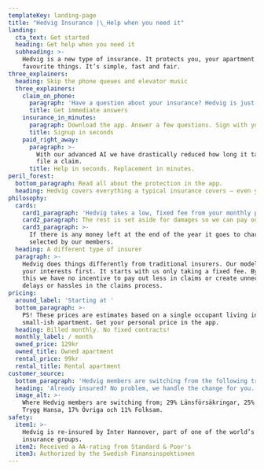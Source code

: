 ```yaml
---
templateKey: landing-page
title: "Hedvig Insurance |\_Help when you need it"
landing:
  cta_text: Get started
  heading: Get help when you need it
  subheading: >-
    Hedvig is a new type of insurance. It protects you, your apartment and your
    favourite things. It’s simple, fast and fair.
three_explainers:
  heading: Skip the phone queues and elevator music
  three_explainers:
    claim_on_phone:
      paragraph: 'Have a question about your insurance? Hedvig is just a tap away. '
      title: Get immediate answers
    insurance_in_minutes:
      paragraph: Download the app. Answer a few questions. Sign with your mobile BankID.
      title: Signup in seconds
    paid_right_away:
      paragraph: >-
        With our advanced AI we have drastically reduced how long it takes to
        file a claim. 
      title: Help in seconds. Replacement in minutes.
peril_forest:
  bottom_paragraph: Read all about the protection in the app.
  heading: Hedvig covers everything a typical insurance covers – even your gadgets.
philosophy:
  cards:
    card1_paragraph: 'Hedvig takes a low, fixed fee from your monthly premium.'
    card2_paragraph: The rest is set aside for damages so we can pay out quickly.
    card3_paragraph: >-
      If there is any money left at the end of the year it goes to charities
      selected by our members.
  heading: A different type of insurer
  paragraph: >-
    Hedvig does things differently from traditional insurers. Our model puts
    your interests first. It starts with us only taking a fixed fee. By doing
    this we have no incentive to pay out less in claims or create unnecessary
    delays or hassles in the claims process. 
pricing:
  around_label: 'Starting at '
  bottom_paragraph: >-
    PS! These prices are estimates based on a single occupant living in a
    small-ish apartment. Get your personal price in the app.
  heading: Billed monthly. No fixed contracts!
  monthly_label: / month
  owned_price: 129kr
  owned_title: Owned apartment
  rental_price: 99kr
  rental_title: Rental apartment
customer_source:
  bottom_paragraph: 'Hedvig members are switching from the following traditional insurers:'
  heading: 'Already insured? No problem, we handle the change for you.'
  image_alt: >-
    Where Hedvig members are switching from; 29% Länsförsäkringar, 25% If, 18%
    Trygg Hansa, 17% Övriga och 11% Folksam.
safety:
  item1: >-
    Hedvig is re-insured by Inter Hannover, part of one of the world’s largest
    insurance groups.
  item2: Received a AA-rating from Standard & Poor's
  item3: Authorized by the Swedish Finansinspektionen
---
```


